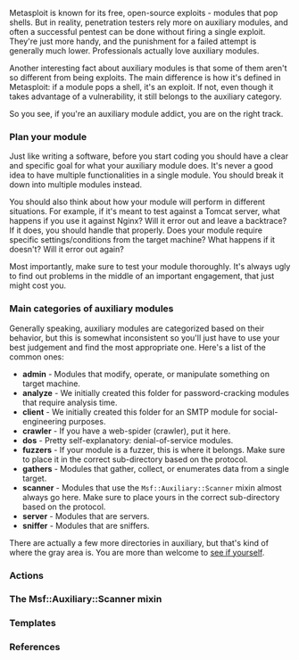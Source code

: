 Metasploit is known for its free, open-source exploits - modules that pop shells. But in reality, penetration testers rely more on auxiliary modules, and often a successful pentest can be done without firing a single exploit. They're just more handy, and the punishment for a failed attempt is generally much lower. Professionals actually love auxiliary modules.

Another interesting fact about auxiliary modules is that some of them aren't so different from being exploits. The main difference is how it's defined in Metasploit: if a module pops a shell, it's an exploit. If not, even though it takes advantage of a vulnerability, it still belongs to the auxiliary category.

So you see, if you're an auxiliary module addict, you are on the right track.

### Plan your module

Just like writing a software, before you start coding you should have a clear and specific goal for what your auxiliary module does. It's never a good idea to have multiple functionalities in a single module. You should break it down into multiple modules instead.

You should also think about how your module will perform in different situations. For example, if it's meant to test against a Tomcat server, what happens if you use it against Nginx? Will it error out and leave a backtrace? If it does, you should handle that properly. Does your module require specific settings/conditions from the target machine? What happens if it doesn't? Will it error out again?

Most importantly, make sure to test your module thoroughly. It's always ugly to find out problems in the middle of an important engagement, that just might cost you.

### Main categories of auxiliary modules

Generally speaking, auxiliary modules are categorized based on their behavior, but this is somewhat inconsistent so you'll just have to use your best judgement and find the most appropriate one. Here's a list of the common ones:

* **admin** - Modules that modify, operate, or manipulate something on target machine.
* **analyze** - We initially created this folder for password-cracking modules that require analysis time.
* **client** - We initially created this folder for an SMTP module for social-engineering purposes.
* **crawler** - If you have a web-spider (crawler), put it here.
* **dos** - Pretty self-explanatory: denial-of-service modules.
* **fuzzers** - If your module is a fuzzer, this is where it belongs. Make sure to place it in the correct sub-directory based on the protocol.
* **gathers** - Modules that gather, collect, or enumerates data from a single target.
* **scanner** - Modules that use the ```Msf::Auxiliary::Scanner``` mixin almost always go here. Make sure to place yours in the correct sub-directory based on the protocol.
* **server** - Modules that are servers.
* **sniffer** - Modules that are sniffers.

There are actually a few more directories in auxiliary, but that's kind of where the gray area is. You are more than welcome to [see if yourself](https://github.com/rapid7/metasploit-framework/tree/master/modules/auxiliary).

### Actions

### The Msf::Auxiliary::Scanner mixin

### Templates

### References